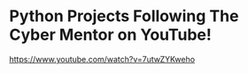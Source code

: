 # Python Projects Following The Cyber Mentor on YouTube!

https://www.youtube.com/watch?v=7utwZYKweho
